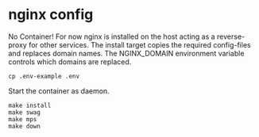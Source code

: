 
# nginx config
No Container! For now nginx is installed on the host
acting as a reverse-proxy for other services.
The install target copies the required config-files and replaces domain names.
The NGINX_DOMAIN environment variable controls which domains are replaced.
```
cp .env-example .env
```
Start the container as daemon.
```
make install
make swag
make mps
make down
```
